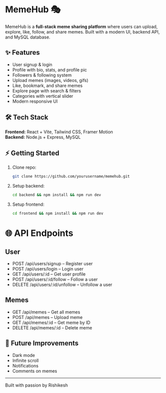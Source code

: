 # MemeHub 🎭

MemeHub is a **full-stack meme sharing platform** where users can upload, explore, like, follow, and share memes. Built with a modern UI, backend API, and MySQL database.

## ✨ Features
- User signup & login  
- Profile with bio, stats, and profile pic  
- Followers & following system  
- Upload memes (images, videos, gifs)  
- Like, bookmark, and share memes  
- Explore page with search & filters  
- Categories with vertical slider  
- Modern responsive UI  

## 🛠 Tech Stack
**Frontend:** React + Vite, Tailwind CSS, Framer Motion  
**Backend:** Node.js + Express, MySQL  

## ⚡ Getting Started
1. Clone repo:
   ```bash
   git clone https://github.com/yourusername/memehub.git
   ```
2. Setup backend:
   ```bash
   cd backend && npm install && npm run dev
   ```
3. Setup frontend:
   ```bash
   cd frontend && npm install && npm run dev
   ```

# 🌐 API Endpoints
## User
- POST /api/users/signup – Register user
- POST /api/users/login – Login user
- GET /api/users/:id – Get user profile
- POST /api/users/:id/follow – Follow a user
- DELETE /api/users/:id/unfollow – Unfollow a user

## Memes
- GET /api/memes – Get all memes
- POST /api/memes – Upload meme
- GET /api/memes/:id – Get meme by ID
- DELETE /api/memes/:id – Delete meme

## 🚀 Future Improvements
- Dark mode  
- Infinite scroll  
- Notifications  
- Comments on memes  

---
Built with passion by Rishikesh
